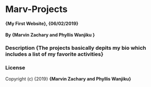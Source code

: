 # Marv-Projects
#### {My First Website}, {06/02/2019}
#### By **{Marvin Zachary and Phyllis Wanjiku }**
### Description {The projects basically depits my bio which includes a list of my favorite activities}
### License
Copyright (c) {2019} **{Marvin Zachary and Phyllis Wanjiku}**
